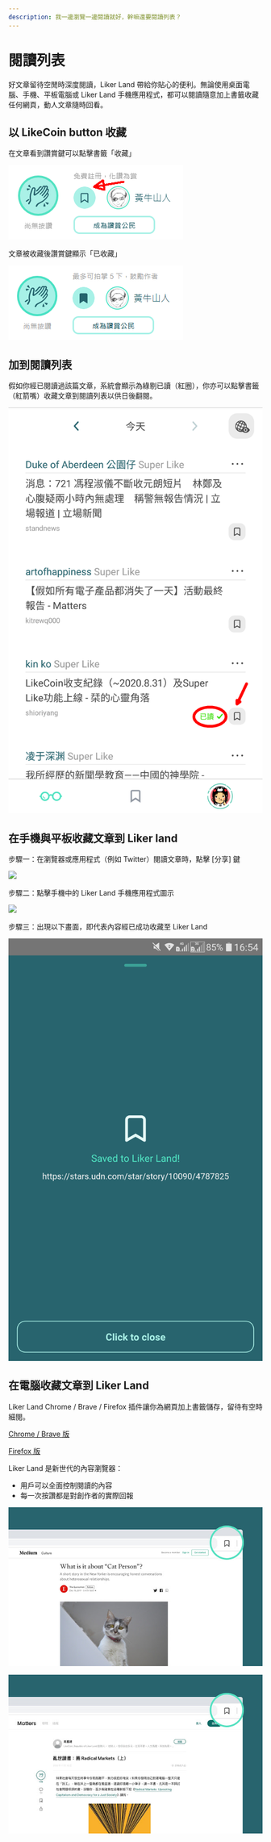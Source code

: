 ```yaml
---
description: 我一邊瀏覽一邊閱讀就好，幹嘛還要閱讀列表？
---
```


# 閱讀列表

好文章留待空閒時深度閱讀，Liker Land 帶給你貼心的便利。無論使用桌面電腦、手機、平板電腦或 Liker Land 手機應用程式，都可以閱讀隨意加上書籤收藏任何網頁，動人文章隨時回看。

## 以 LikeCoin button 收藏 <a id="mobile"></a>

在文章看到讚賞鍵可以點擊書籤「收藏」

![](../../.gitbook/assets/likecoin-button-save-later-1.png)

文章被收藏後讚賞鍵顯示「已收藏」

![](../../.gitbook/assets/likecoin-button-save-later-2.png)

## 加到閱讀列表

假如你經已閱讀過該篇文章，系統會顯示為綠剔已讀（紅圈），你亦可以點擊書籤（紅箭嘴）收藏文章到閱讀列表以供日後翻閱。

![](../../.gitbook/assets/super-like-reader-1.png)

## 在手機與平板收藏文章到 Liker land <a id="mobile"></a>

步驟一：在瀏覽器或應用程式（例如 Twitter）閱讀文章時，點擊 \[分享\] 鍵

![](../../.gitbook/assets/likecoin-button-save-later-6.png)

步驟二：點擊手機中的 Liker Land 手機應用程式圖示

![](../../.gitbook/assets/likecoin-button-save-later-7.png)

步驟三：出現以下畫面，即代表內容經已成功收藏至 Liker Land

![](../../.gitbook/assets/likecoin-button-save-later-8.png)

## 在電腦收藏文章到 Liker Land <a id="computer"></a>

Liker Land Chrome / Brave / Firefox 插件讓你為網頁加上書籤儲存，留待有空時細閱。

[Chrome / Brave 版](https://chrome.google.com/webstore/detail/liker-land/cjjcemdmkddjbofomfgjedpiifpgkjhe)

[Firefox 版](https://addons.mozilla.org/en-US/firefox/addon/liker-land/?src=search)

Liker Land 是新世代的內容瀏覽器：

* 用戶可以全面控制閱讀的內容
* 每一次按讚都是對創作者的實際回報

![](../../.gitbook/assets/liker-land-firefox-1.jpg)

![](../../.gitbook/assets/liker-land-firefox-2.jpg)

